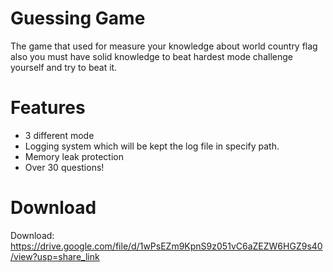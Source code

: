 # Guessing Game

The game that used for measure your knowledge about world country flag also you must have solid knowledge to beat hardest mode challenge yourself and try to beat it.

# Features
- 3 different mode
- Logging system which will be kept the log file in specify path.
- Memory leak protection
- Over 30 questions!

# Download

Download: https://drive.google.com/file/d/1wPsEZm9KpnS9z051vC6aZEZW6HGZ9s40/view?usp=share_link
